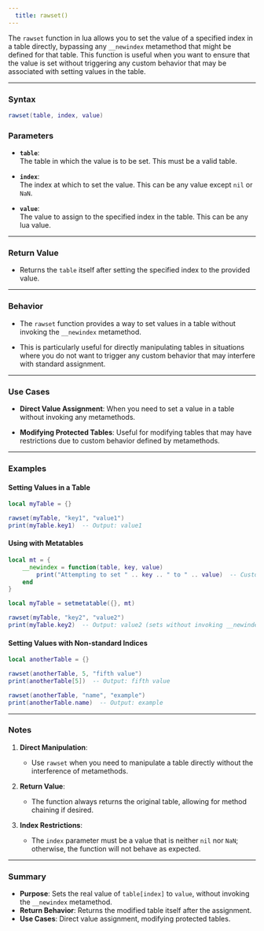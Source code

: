 ```yaml
---
  title: rawset()
---
```


The `rawset` function in lua allows you to set the value of a specified index in a table directly, bypassing any `__newindex` metamethod that might be defined for that table. This function is useful when you want to ensure that the value is set without triggering any custom behavior that may be associated with setting values in the table.  

---

### Syntax  
```lua
rawset(table, index, value)
```

### Parameters  

- **`table`**:  
  The table in which the value is to be set. This must be a valid table.  

- **`index`**:  
  The index at which to set the value. This can be any value except `nil` or `NaN`.  

- **`value`**:  
  The value to assign to the specified index in the table. This can be any lua value.  

---

### Return Value  

- Returns the `table` itself after setting the specified index to the provided value.  

---

### Behavior  

- The `rawset` function provides a way to set values in a table without invoking the `__newindex` metamethod.  

- This is particularly useful for directly manipulating tables in situations where you do not want to trigger any custom behavior that may interfere with standard assignment.  

---

### Use Cases  

- **Direct Value Assignment**: When you need to set a value in a table without invoking any metamethods.  

- **Modifying Protected Tables**: Useful for modifying tables that may have restrictions due to custom behavior defined by metamethods.  

---

### Examples  

#### Setting Values in a Table  
```lua
local myTable = {}

rawset(myTable, "key1", "value1")  
print(myTable.key1)  -- Output: value1
```

#### Using with Metatables  
```lua
local mt = {
    __newindex = function(table, key, value)
        print("Attempting to set " .. key .. " to " .. value)  -- Custom behavior
    end
}

local myTable = setmetatable({}, mt)

rawset(myTable, "key2", "value2")  
print(myTable.key2)  -- Output: value2 (sets without invoking __newindex)
```

#### Setting Values with Non-standard Indices  
```lua
local anotherTable = {}

rawset(anotherTable, 5, "fifth value")  
print(anotherTable[5])  -- Output: fifth value

rawset(anotherTable, "name", "example")  
print(anotherTable.name)  -- Output: example
```

---

### Notes  

1. **Direct Manipulation**:  
   - Use `rawset` when you need to manipulate a table directly without the interference of metamethods.  

2. **Return Value**:  
   - The function always returns the original table, allowing for method chaining if desired.  

3. **Index Restrictions**:  
   - The `index` parameter must be a value that is neither `nil` nor `NaN`; otherwise, the function will not behave as expected.  

---

### Summary  

- **Purpose**: Sets the real value of `table[index]` to `value`, without invoking the `__newindex` metamethod.  
- **Return Behavior**: Returns the modified table itself after the assignment.  
- **Use Cases**: Direct value assignment, modifying protected tables.  
